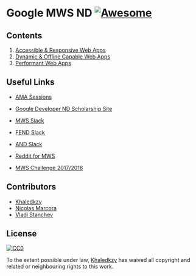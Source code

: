 # Google MWS ND [![Awesome](https://cdn.rawgit.com/sindresorhus/awesome/d7305f38d29fed78fa85652e3a63e154dd8e8829/media/badge.svg)](https://github.com/sindresorhus/awesome)

## Contents
1. [Accessible & Responsive Web Apps](./1.%20Accessible%20and%20Responsive%20Web%20Apps)
2. [Dynamic & Offline Capable Web Apps](./2.%20Dynamic%20and%20Offline%20Capable%20Web%20Apps)
3. [Performant Web Apps](./3.%20Performant%20Web%20Apps)

## Useful Links

* [AMA Sessions](https://github.com/rothdennis/Google-Developer-Nanodegree-Scholarship)

* [Google Developer ND Scholarship Site](https://sites.google.com/knowlabs.com/gdnd2017/)

* [MWS Slack](https://udacity-mobile-web.slack.com)

* [FEND Slack](https://fend.slack.com)

* [AND Slack](https://androidbasicsnd.slack.com)

* [Reddit for MWS](https://www.reddit.com/r/udacitymws/)

* [ MWS Challenge 2017/2018](https://github.com/DomanskaGrzyb/awesome-google-mobile-web-challenge-links-2017)

## Contributors

* [Khaledkzy](https://github.com/khaledkzy)
* [Nicolas Marcora](https://github.com/nmarcora)
* [Vladi Stanchev](https://github.com/vladi-stanchev)

## License

[![CC0](http://mirrors.creativecommons.org/presskit/buttons/88x31/svg/cc-zero.svg)](https://creativecommons.org/publicdomain/zero/1.0/)

To the extent possible under law, [Khaledkzy](https://github.com/khaledkzy) has waived all copyright and related or neighbouring rights to this work.
